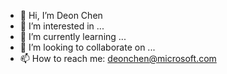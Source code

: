 - 👋 Hi, I’m Deon Chen
- 👀 I’m interested in ...
- 🌱 I’m currently learning ...
- 💞️ I’m looking to collaborate on ...
- 📫 How to reach me: deonchen@microsoft.com

<!---
2012952877/2012952877 is a ✨ special ✨ repository because its `README.md` (this file) appears on your GitHub profile.
You can click the Preview link to take a look at your changes.
--->
